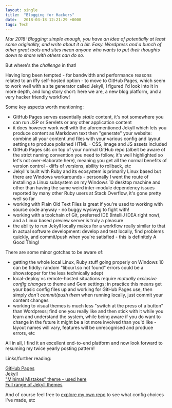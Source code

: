 ```yaml
---
layout: single
title:  "Blogging for Hackers"
date:   2018-03-18 12:21:29 +0000
tags: Tech
---
```

_Mar 2018: Blogging: simple enough, you have an idea of potentially at least _some_ originality, and write about it a 
bit. Easy. Wordpress and a bunch of other great tools and sites mean anyone who wants to put their thoughts down to 
share with others can do so._

But where's the *challenge* in that!

Having long been tempted - for bandwidth and performance reasons related to an iffy self-hosted option - to move to 
GitHub Pages, which seem to work well with a site generator called Jekyll, I figured I'd look into it in more depth, 
and long story short: here we are, a new blog platform, and a very hacker friendly workflow!

Some key aspects worth mentioning:
- GitHub Pages serves essentially *static* content, it's not somewhere you can run JSP or Servlets or any other application content
- it does however work well with the aforementioned Jekyll which lets you produce content as Markdown text then "generate" your website: combine all your content .md files with your various config and layout settings to produce polished HTML - CSS, image and JS assets included
- GitHub Pages sits on top of your normal GitHub repo (albeit be aware of the strict naming convention you need to follow, it's well highlighted so let's not over-elaborate here), meaning you get all the normal benefits of version control - diffs of versions, ability to rollback, etc
- Jekyll's built with Ruby and its ecosystem is primarily Linux based but there are Windows workarounds - personally I went the route of installing a Linux subsystem on my Windows 10 desktop machine and other than having the same weird inter-module dependency issues reported by many other Ruby users at Stack Overflow, it's gone pretty well so far
- working with Plain Old Text Files is great if you're used to working with source code anyway - no buggy wysiwyg to fight with!
- working with a toolchain of Git, preferred IDE (IntelliJ IDEA right now), and a Linux based preview server is truly a pleasure
- the ability to run Jekyll locally makes for a workflow really similar to that in actual software development: develop and test locally, find problems quickly, and commit/push when you're satisfied - this is definitely A Good Thing!   

There are some minor gotchas to be aware of:
- getting the whole local Linux, Ruby stuff going properly on Windows 10 can be fiddly: random "libcurl.so not found" errors could be a showstopper for the less technically adept 
- local-deploy vs remote-hosted situations require _mutually exclusive config changes_ to theme and Gem settings; in practice this means get your basic config files up and working for GitHub Pages use, then simply _don't commit/push them_ when running locally, just commit your content changes 
- working to visual themes is much less "switch at the press of a button" than Wordpress; find one you really like and then stick with it while you learn and understand the system, while being aware if you do want to change in the future it might be a lot more involved than you'd like - layout names will vary, features will be unrecognised and produce errors, etc

All in all, I find it an excellent end-to-end platform and now look forward to resuming my twice yearly posting pattern!

Links/further reading:

[GitHub Pages](https://pages.github.com/)  
[Jekyll](https://jekyllrb.com/docs/github-pages/)  
["Minimal Mistakes" theme - used here](https://mmistakes.github.io/minimal-mistakes/)  
[Full range of Jekyll themes](http://jekyllthemes.org/)  

And of course feel free to [explore my own repo](https://github.com/mcconnellsoftware/mcconnellsoftware.github.io) to see what config choices I've made, etc
